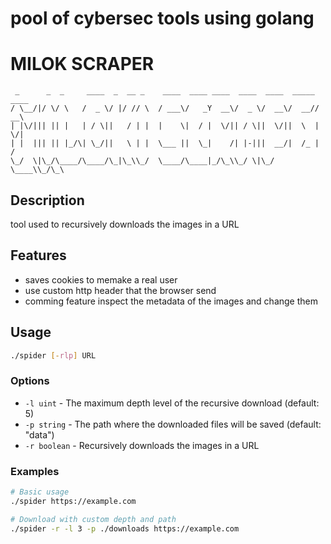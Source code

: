 # pool of cybersec tools using golang 



# MILOK SCRAPER


```
 _      _  _     ____  _  __ _    ____  ____ ____  ____  ____  _____ ____
/ \__/|/ \/ \   /  _ \/ |/ // \  / ___\/   _Y  __\/  _ \/  __\/  __//  __\
| |\/||| || |   | / \||   / | |  |    \|  / |  \/|| / \||  \/||  \  |  \/|
| |  ||| || |_/\| \_/||   \ | |  \___ ||  \_|    /| |-|||  __/|  /_ |    /
\_/  \|\_/\____/\____/\_|\_\\_/  \____/\____|_/\_\\_/ \|\_/   \____\\_/\_\
```

## Description
tool used to recursively downloads the images in a URL

## Features
- saves cookies to memake a real user
- use custom http header that the browser send
- comming feature inspect the metadata of the images and change them

## Usage

```bash
./spider [-rlp] URL
```

### Options

- `-l uint` - The maximum depth level of the recursive download (default: 5)
- `-p string` - The path where the downloaded files will be saved (default: "data")
- `-r boolean` - Recursively downloads the images in a URL

### Examples

```bash
# Basic usage
./spider https://example.com

# Download with custom depth and path
./spider -r -l 3 -p ./downloads https://example.com
```

